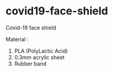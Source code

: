 # covid19-face-shield
Covid-19 face shield

Material :
1. PLA (PolyLactic Acid)
2. 0.3mm acrylic sheet
3. Rubber band
